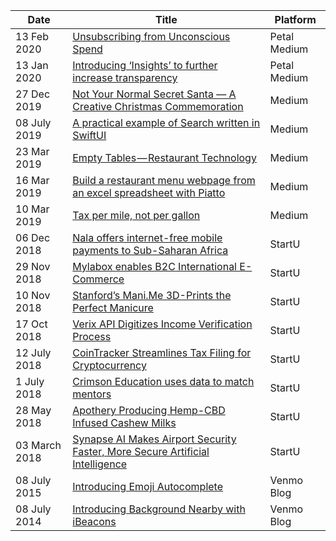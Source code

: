 <!-- Mixpanel --><script src="mixpanel_init_dasmer-com.js"></script><script type="text/javascript">mixpanel.track("Articles - View");</script>
| Date           | Title                 | Platform          |
| -------------- | --------------------- | ------------- |
| 13 Feb 2020 | [Unsubscribing from Unconscious Spend][15] | Petal Medium |
| 13 Jan 2020 | [Introducing ‘Insights’ to further increase transparency][14] | Petal Medium |
| 27 Dec 2019 | [Not Your Normal Secret Santa — A Creative Christmas Commemoration][13] | Medium |
| 08 July 2019 | [A practical example of Search written in SwiftUI][12] | Medium |
| 23 Mar 2019 | [Empty Tables — Restaurant Technology][11] | Medium |
| 16 Mar 2019 | [Build a restaurant menu webpage from an excel spreadsheet with Piatto][10] | Medium |
| 10 Mar 2019 | [Tax per mile, not per gallon][9] | Medium |
| 06 Dec 2018 | [Nala offers internet-free mobile payments to Sub-Saharan Africa][1] | StartU |
| 29 Nov 2018 | [Mylabox enables B2C International E-Commerce][2] | StartU |
| 10 Nov 2018 | [Stanford’s Mani.Me 3D-Prints the Perfect Manicure][3] | StartU |
| 17 Oct 2018 | [Verix API Digitizes Income Verification Process][5] | StartU |
| 12 July 2018 | [CoinTracker Streamlines Tax Filing for Cryptocurrency][4] | StartU |
| 1 July 2018 | [Crimson Education uses data to match mentors][6] | StartU |
| 28 May 2018 | [Apothery Producing Hemp-CBD Infused Cashew Milks][8] | StartU |
| 03 March 2018 | [Synapse AI Makes Airport Security Faster, More Secure Artificial Intelligence][7] | StartU |
| 08 July 2015 | [Introducing Emoji Autocomplete][17] | Venmo Blog |
| 08 July 2014 | [Introducing Background Nearby with iBeacons][16] | Venmo Blog |

[1]: https://thestartu.com/nala-offers-internet-free-mobile-payments-to-sub-saharan-africa/
[2]: https://thestartu.com/mylabox-enables-b2c-international-e-commerce/
[3]: https://thestartu.com/mani-me-3d-prints-the-perfect-manicure/
[4]: https://thestartu.com/cointracker-makes-filing-taxes-on-cryptocurrency-investments-easy/
[5]: https://thestartu.com/verix-api-digitizes-income-verification/
[6]: https://thestartu.com/crimson-education-uses-data-to-personalize-online-mentoring/
[7]: https://thestartu.com/synapse-ai-makes-airport-security-faster-more-secure/
[8]: https://thestartu.com/apothery-producing-hemp-cbd-infused-cashed-milks/
[9]: https://medium.com/@dasmersingh/tax-per-mile-not-per-gallon-b06c5ff07a63
[10]: https://medium.com/@dasmersingh/build-a-restaurant-menu-webpage-from-an-excel-spreadsheet-with-piatto-2baf37ab0dea
[11]: https://medium.com/@dasmer/restaurant-technology-part-1-empty-tables-4dc8d57deb6f
[12]: https://medium.com/@dasmer/a-practical-example-of-search-written-in-swiftui-2892b68999ae
[13]: https://medium.com/@dasmer/not-your-normal-secret-santa-a-creative-christmas-commemoration-36d183b866b1
[14]: https://medium.com/petal/introducing-insights-to-further-increase-transparency-81f4308273d1
[15]: https://medium.com/petal/unsubscribing-from-unconscious-spend-a61e1066088c
[16]: http://blog.venmo.com/engineering/2014/7/8/introducing-background-nearby-with-ibeacons
[17]: http://blog.venmo.com/hf2t3h4x98p5e13z82pl8j66ngcmry/2015/5/14/introducing-emoji-autocomplete
